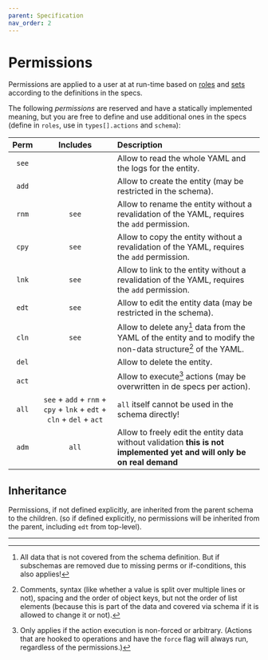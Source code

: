 ```yaml
---
parent: Specification
nav_order: 2
---
```


# Permissions

Permissions are applied to a user at at run-time based on
[roles](../file/roles) and [sets](../file/sets) according to the
definitions in the specs.

The following *permissions* are reserved and have a statically implemented
meaning, but you are free to define and use additional ones in the specs
(define in `roles`, use in `types[].actions` and `schema`):

| Perm  | Includes | Description |
|:-----:|:--------:|:------------|
| `see` |          | Allow to read the whole YAML and the logs for the entity. |
| `add` |          | Allow to create the entity (may be restricted in the schema). |
| `rnm` | `see`    | Allow to rename the entity without a revalidation of the YAML, requires the `add` permission. |
| `cpy` | `see`    | Allow to copy the entity without a revalidation of the YAML, requires the `add` permission. |
| `lnk` | `see`    | Allow to link to the entity without a revalidation of the YAML, requires the `add` permission. |
| `edt` | `see`    | Allow to edit the entity data (may be restricted in the schema). |
| `cln` | `see`    | Allow to delete any[^1] data from the YAML of the entity and to modify the non-data structure[^2] of the YAML. |
| `del` |          | Allow to delete the entity. |
| `act` |          | Allow to execute[^3] actions (may be overwritten in de specs per action). |
| `all` | `see` + `add` + `rnm` + `cpy` + `lnk` + `edt` + `cln` + `del` + `act` | `all` itself cannot be used in the schema directly! |
| `adm` | `all`    | Allow to freely edit the entity data without validation **this is not implemented yet and will only be on real demand** |

## Inheritance

Permissions, if not defined explicitly, are inherited from the parent schema to
the children. (so if defined explicitly, no permissions will be inherited from
the parent, including `edt` from top-level).

---

[^1]: All data that is not covered from the schema definition. But if subschemas
      are removed due to missing perms or if-conditions, this also applies!

[^2]: Comments, syntax (like whether a value is split over multiple lines or
      not), spacing and the order of object keys, but not the order of list
      elements (because this is part of the data and covered via schema if it
      is allowed to change it or not).

[^3]: Only applies if the action execution is non-forced or arbitrary. (Actions
      that are hooked to operations and have the `force` flag will always run,
      regardless of the permissions.)
